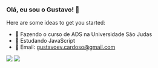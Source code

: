 ### Olá, eu sou o Gustavo! 👋


Here are some ideas to get you started:

- 🔭 Fazendo o curso de ADS na Universidade São Judas
- 🌱 Estudando JavaScript
- 💬 Email: gustavoev.cardoso@gmail.com


<div>
   <a href="https://www.linkedin.com/in/gustavo-evcardoso01/" target="_blank"><img src="https://img.shields.io/badge/-LinkedIn-%230077B5?style=for-the-badge&logo=linkedin&logoColor=white" target="_blank"></a> 
     <a href = "mailto:gustavoev.cardoso@gmail.com"><img src="https://img.shields.io/badge/-Gmail-%23333?style=for-the-badge&logo=gmail&logoColor=gold" target="_blank"></a>
</div>
